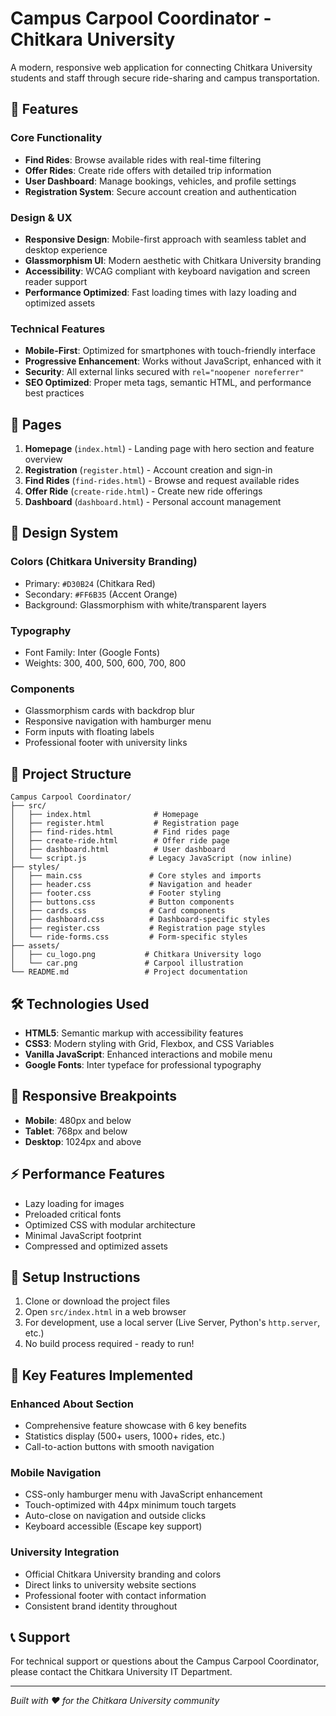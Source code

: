 # Campus Carpool Coordinator - Chitkara University

A modern, responsive web application for connecting Chitkara University students and staff through secure ride-sharing and campus transportation.

## 🚀 Features

### Core Functionality
- **Find Rides**: Browse available rides with real-time filtering
- **Offer Rides**: Create ride offers with detailed trip information
- **User Dashboard**: Manage bookings, vehicles, and profile settings
- **Registration System**: Secure account creation and authentication

### Design & UX
- **Responsive Design**: Mobile-first approach with seamless tablet and desktop experience
- **Glassmorphism UI**: Modern aesthetic with Chitkara University branding
- **Accessibility**: WCAG compliant with keyboard navigation and screen reader support
- **Performance Optimized**: Fast loading times with lazy loading and optimized assets

### Technical Features
- **Mobile-First**: Optimized for smartphones with touch-friendly interface
- **Progressive Enhancement**: Works without JavaScript, enhanced with it
- **Security**: All external links secured with `rel="noopener noreferrer"`
- **SEO Optimized**: Proper meta tags, semantic HTML, and performance best practices

## 📱 Pages

1. **Homepage** (`index.html`) - Landing page with hero section and feature overview
2. **Registration** (`register.html`) - Account creation and sign-in
3. **Find Rides** (`find-rides.html`) - Browse and request available rides
4. **Offer Ride** (`create-ride.html`) - Create new ride offerings
5. **Dashboard** (`dashboard.html`) - Personal account management

## 🎨 Design System

### Colors (Chitkara University Branding)
- Primary: `#D30B24` (Chitkara Red)
- Secondary: `#FF6B35` (Accent Orange)
- Background: Glassmorphism with white/transparent layers

### Typography
- Font Family: Inter (Google Fonts)
- Weights: 300, 400, 500, 600, 700, 800

### Components
- Glassmorphism cards with backdrop blur
- Responsive navigation with hamburger menu
- Form inputs with floating labels
- Professional footer with university links

## 📂 Project Structure

```
Campus Carpool Coordinator/
├── src/
│   ├── index.html              # Homepage
│   ├── register.html           # Registration page
│   ├── find-rides.html         # Find rides page
│   ├── create-ride.html        # Offer ride page
│   ├── dashboard.html          # User dashboard
│   └── script.js              # Legacy JavaScript (now inline)
├── styles/
│   ├── main.css               # Core styles and imports
│   ├── header.css             # Navigation and header
│   ├── footer.css             # Footer styling
│   ├── buttons.css            # Button components
│   ├── cards.css              # Card components
│   ├── dashboard.css          # Dashboard-specific styles
│   ├── register.css           # Registration page styles
│   └── ride-forms.css         # Form-specific styles
├── assets/
│   ├── cu_logo.png           # Chitkara University logo
│   └── car.png               # Carpool illustration
└── README.md                 # Project documentation
```

## 🛠️ Technologies Used

- **HTML5**: Semantic markup with accessibility features
- **CSS3**: Modern styling with Grid, Flexbox, and CSS Variables
- **Vanilla JavaScript**: Enhanced interactions and mobile menu
- **Google Fonts**: Inter typeface for professional typography

## 📱 Responsive Breakpoints

- **Mobile**: 480px and below
- **Tablet**: 768px and below
- **Desktop**: 1024px and above

## ⚡ Performance Features

- Lazy loading for images
- Preloaded critical fonts
- Optimized CSS with modular architecture
- Minimal JavaScript footprint
- Compressed and optimized assets

## 🔧 Setup Instructions

1. Clone or download the project files
2. Open `src/index.html` in a web browser
3. For development, use a local server (Live Server, Python's `http.server`, etc.)
4. No build process required - ready to run!

## 🌟 Key Features Implemented

### Enhanced About Section
- Comprehensive feature showcase with 6 key benefits
- Statistics display (500+ users, 1000+ rides, etc.)
- Call-to-action buttons with smooth navigation

### Mobile Navigation
- CSS-only hamburger menu with JavaScript enhancement
- Touch-optimized with 44px minimum touch targets
- Auto-close on navigation and outside clicks
- Keyboard accessible (Escape key support)

### University Integration
- Official Chitkara University branding and colors
- Direct links to university website sections
- Professional footer with contact information
- Consistent brand identity throughout

## 📞 Support

For technical support or questions about the Campus Carpool Coordinator, please contact the Chitkara University IT Department.

---

*Built with ❤️ for the Chitkara University community*
